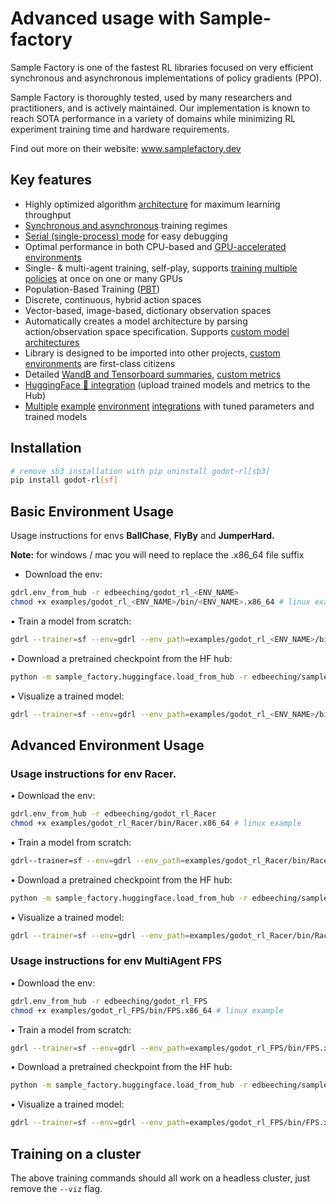 # Advanced usage with Sample-factory

Sample Factory is one of the fastest RL libraries focused on very efficient synchronous and asynchronous implementations of policy gradients (PPO).

Sample Factory is thoroughly tested, used by many researchers and practitioners, and is actively maintained. Our implementation is known to reach SOTA performance in a variety of domains while minimizing RL experiment training time and hardware requirements.

Find out more on their website: www.samplefactory.dev

## Key features

- Highly optimized algorithm [architecture](https://www.samplefactory.dev/06-architecture/overview/) for maximum learning throughput
- [Synchronous and asynchronous](https://www.samplefactory.dev/07-advanced-topics/sync-async/) training regimes
- [Serial (single-process) mode](https://www.samplefactory.dev/07-advanced-topics/serial-mode/) for easy debugging
- Optimal performance in both CPU-based and [GPU-accelerated environments](https://www.samplefactory.dev/09-environment-integrations/isaacgym/)
- Single- & multi-agent training, self-play, supports [training multiple policies](https://www.samplefactory.dev/07-advanced-topics/multi-policy-training/) at once on one or many GPUs
- Population-Based Training ([PBT](https://www.samplefactory.dev/07-advanced-topics/pbt/))
- Discrete, continuous, hybrid action spaces
- Vector-based, image-based, dictionary observation spaces
- Automatically creates a model architecture by parsing action/observation space specification. Supports [custom model architectures](https://www.samplefactory.dev/03-customization/custom-models/)
- Library is designed to be imported into other projects, [custom environments](https://www.samplefactory.dev/03-customization/custom-environments/) are first-class citizens
- Detailed [WandB and Tensorboard summaries](https://www.samplefactory.dev/05-monitoring/metrics-reference/), [custom metrics](https://www.samplefactory.dev/05-monitoring/custom-metrics/)
- [HuggingFace 🤗 integration](https://www.samplefactory.dev/10-huggingface/huggingface/) (upload trained models and metrics to the Hub)
- [Multiple](https://www.samplefactory.dev/09-environment-integrations/mujoco/) [example](https://www.samplefactory.dev/09-environment-integrations/atari/) [environment](https://www.samplefactory.dev/09-environment-integrations/vizdoom/) [integrations](https://www.samplefactory.dev/09-environment-integrations/dmlab/) with tuned parameters and trained models

## Installation

```bash
# remove sb3 installation with pip uninstall godot-rl[sb3]
pip install godot-rl[sf]
```

## Basic Environment Usage

Usage instructions for envs **BallChase**, **FlyBy** and **JumperHard.**

**Note:** for windows / mac you will need to replace the .x86_64 file suffix

- Download the env:

```bash
gdrl.env_from_hub -r edbeeching/godot_rl_<ENV_NAME>
chmod +x examples/godot_rl_<ENV_NAME>/bin/<ENV_NAME>.x86_64 # linux example
```

• Train a model from scratch:

```bash
gdrl --trainer=sf --env=gdrl --env_path=examples/godot_rl_<ENV_NAME>/bin/<ENV_NAME>.x86_64 --num_workers=10 --experiment_name=BallChase --viz  --speedup=8 --batched_sampling=True
```

• Download a pretrained checkpoint from the HF hub:

```bash
python -m sample_factory.huggingface.load_from_hub -r edbeeching/sample_factory_<ENV_NAME>
```

• Visualize a trained model:

```bash
gdrl --trainer=sf --env=gdrl --env_path=examples/godot_rl_<ENV_NAME>/bin/<ENV_NAME>.x86_64 --num_workers=1 --experiment_name=<ENV_NAME> --viz --eval --batched_sampling=True --speedup=8 --push_to_hub --hf_repository=<HF_USERNAME>/sample_factory_<ENV_NAME>
```

## Advanced Environment Usage

### Usage instructions for env **Racer.**

• Download the env:

```bash
gdrl.env_from_hub -r edbeeching/godot_rl_Racer
chmod +x examples/godot_rl_Racer/bin/Racer.x86_64 # linux example
```

• Train a model from scratch:

```bash
gdrl--trainer=sf --env=gdrl --env_path=examples/godot_rl_Racer/bin/Racer.x86_64 --train_for_env_steps=10000000 --experiment_name=Racer --reward_scale=0.01 --worker_num_splits=2 --num_envs_per_worker=2 --num_workers=40 --speedup=8 --batched_sampling=True --batch_size=2048 --num_batches_per_epoch=2 --num_epochs=2  --learning_rate=0.0001 --exploration_loss_coef=0.0001 --lr_schedule=kl_adaptive_epoch --lr_schedule_kl_threshold=0.04 --use_rnn=True --recurrence=32
```

• Download a pretrained checkpoint from the HF hub:

```bash
python -m sample_factory.huggingface.load_from_hub -r edbeeching/sample_factory_Racer
```

• Visualize a trained model:

```bash
gdrl --trainer=sf --env=gdrl --env_path=examples/godot_rl_Racer/bin/Racer.x86_64 --num_workers=1 --experiment_name=Racer --viz --eval --batched_sampling=True --speedup=8 --push_to_hub --hf_repository=edbeeching/sample_factory_Racer
```

### Usage instructions for env **MultiAgent FPS**

• Download the env:

```bash
gdrl.env_from_hub -r edbeeching/godot_rl_FPS
chmod +x examples/godot_rl_FPS/bin/FPS.x86_64 # linux example
```

• Train a model from scratch:

```bash
gdrl --trainer=sf --env=gdrl --env_path=examples/godot_rl_FPS/bin/FPS.x86_64 --num_workers=10 --experiment_name=FPS --viz --batched_sampling=True --speedup=8 --num_workers=80 --batched_sampling=False --num_policies=4 --with_pbt=True --pbt_period_env_steps=1000000 --pbt_start_mutation=1000000 --batch_size=2048 --num_batches_per_epoch=2 --num_epochs=2 --learning_rate=0.00005 --exploration_loss_coef=0.001 --lr_schedule=kl_adaptive_epoch --lr_schedule_kl_threshold=0.08 --use_rnn=True --recurrence=32
```

• Download a pretrained checkpoint from the HF hub:

```bash
python -m sample_factory.huggingface.load_from_hub -r edbeeching/sample_factory_FPS
```

• Visualize a trained model:

```bash
gdrl --trainer=sf --env=gdrl --env_path=examples/godot_rl_FPS/bin/FPS.x86_64 --num_workers=1 --experiment_name=FPS --viz --eval --batched_sampling=True --speedup=8 --push_to_hub --hf_repository=edbeeching/sample_factory_FPS
```

## Training on a cluster

The above training commands should all work on a headless cluster, just remove the `--viz` flag.
